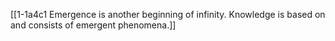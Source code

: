 [[1-1a4c1 Emergence is another beginning of infinity. Knowledge is based on and consists of emergent phenomena.]]